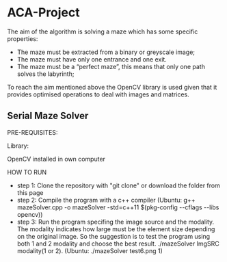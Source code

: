 # ACA-Project

 The aim of the algorithm is solving a maze which has some specific properties:
 - The maze must be extracted from a binary or greyscale image;
 - The maze must have only one entrance and one exit.
 - The maze must be a “perfect maze”, this means that only one path solves the labyrinth;

To reach the aim mentioned above the OpenCV library is used given that it provides optimised operations to deal with images and matrices.

## Serial Maze Solver

 PRE-REQUISITES:

 Library:

 OpenCV installed in own computer

 HOW TO RUN

  - step 1: Clone the repository with "git clone" or download the folder from this page
  - step 2: Compile the program with a c++ compiler (Ubuntu: g++ mazeSolver.cpp -o mazeSolver -std=c++11 $(pkg-config --cflags --libs opencv))
  - step 3: Run the program specifing the image source and the modality. The modality indicates how large must be the element size depending on the original image. So  the suggestion is to test the program using both 1 and 2 modality and choose the best result. ./mazeSolver ImgSRC modality(1 or 2). (Ubuntu: ./mazeSolver test6.png  1)
